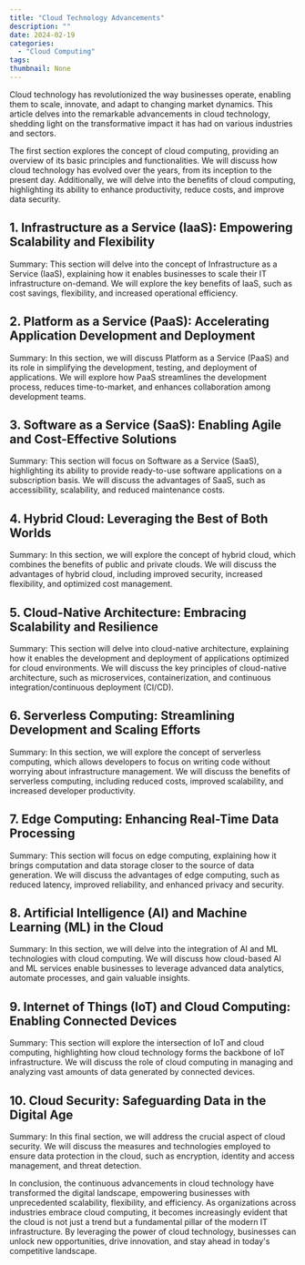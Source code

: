 ```yaml
---
title: "Cloud Technology Advancements"
description: ""
date: 2024-02-19
categories:
  - "Cloud Computing"
tags:
thumbnail: None
---
```


<p>Cloud technology has revolutionized the way businesses operate, enabling them to scale, innovate, and adapt to changing market dynamics. This article delves into the remarkable advancements in cloud technology, shedding light on the transformative impact it has had on various industries and sectors.</p>

<p>The first section explores the concept of cloud computing, providing an overview of its basic principles and functionalities. We will discuss how cloud technology has evolved over the years, from its inception to the present day. Additionally, we will delve into the benefits of cloud computing, highlighting its ability to enhance productivity, reduce costs, and improve data security.</p>

<h2>1. Infrastructure as a Service (IaaS): Empowering Scalability and Flexibility</h2>
<p>Summary: This section will delve into the concept of Infrastructure as a Service (IaaS), explaining how it enables businesses to scale their IT infrastructure on-demand. We will explore the key benefits of IaaS, such as cost savings, flexibility, and increased operational efficiency.</p>

<h2>2. Platform as a Service (PaaS): Accelerating Application Development and Deployment</h2>
<p>Summary: In this section, we will discuss Platform as a Service (PaaS) and its role in simplifying the development, testing, and deployment of applications. We will explore how PaaS streamlines the development process, reduces time-to-market, and enhances collaboration among development teams.</p>

<h2>3. Software as a Service (SaaS): Enabling Agile and Cost-Effective Solutions</h2>
<p>Summary: This section will focus on Software as a Service (SaaS), highlighting its ability to provide ready-to-use software applications on a subscription basis. We will discuss the advantages of SaaS, such as accessibility, scalability, and reduced maintenance costs.</p>

<h2>4. Hybrid Cloud: Leveraging the Best of Both Worlds</h2>
<p>Summary: In this section, we will explore the concept of hybrid cloud, which combines the benefits of public and private clouds. We will discuss the advantages of hybrid cloud, including improved security, increased flexibility, and optimized cost management.</p>

<h2>5. Cloud-Native Architecture: Embracing Scalability and Resilience</h2>
<p>Summary: This section will delve into cloud-native architecture, explaining how it enables the development and deployment of applications optimized for cloud environments. We will discuss the key principles of cloud-native architecture, such as microservices, containerization, and continuous integration/continuous deployment (CI/CD).</p>

<h2>6. Serverless Computing: Streamlining Development and Scaling Efforts</h2>
<p>Summary: In this section, we will explore the concept of serverless computing, which allows developers to focus on writing code without worrying about infrastructure management. We will discuss the benefits of serverless computing, including reduced costs, improved scalability, and increased developer productivity.</p>

<h2>7. Edge Computing: Enhancing Real-Time Data Processing</h2>
<p>Summary: This section will focus on edge computing, explaining how it brings computation and data storage closer to the source of data generation. We will discuss the advantages of edge computing, such as reduced latency, improved reliability, and enhanced privacy and security.</p>

<h2>8. Artificial Intelligence (AI) and Machine Learning (ML) in the Cloud</h2>
<p>Summary: In this section, we will delve into the integration of AI and ML technologies with cloud computing. We will discuss how cloud-based AI and ML services enable businesses to leverage advanced data analytics, automate processes, and gain valuable insights.</p>

<h2>9. Internet of Things (IoT) and Cloud Computing: Enabling Connected Devices</h2>
<p>Summary: This section will explore the intersection of IoT and cloud computing, highlighting how cloud technology forms the backbone of IoT infrastructure. We will discuss the role of cloud computing in managing and analyzing vast amounts of data generated by connected devices.</p>

<h2>10. Cloud Security: Safeguarding Data in the Digital Age</h2>
<p>Summary: In this final section, we will address the crucial aspect of cloud security. We will discuss the measures and technologies employed to ensure data protection in the cloud, such as encryption, identity and access management, and threat detection.</p>

<p>In conclusion, the continuous advancements in cloud technology have transformed the digital landscape, empowering businesses with unprecedented scalability, flexibility, and efficiency. As organizations across industries embrace cloud computing, it becomes increasingly evident that the cloud is not just a trend but a fundamental pillar of the modern IT infrastructure. By leveraging the power of cloud technology, businesses can unlock new opportunities, drive innovation, and stay ahead in today's competitive landscape.</p>
